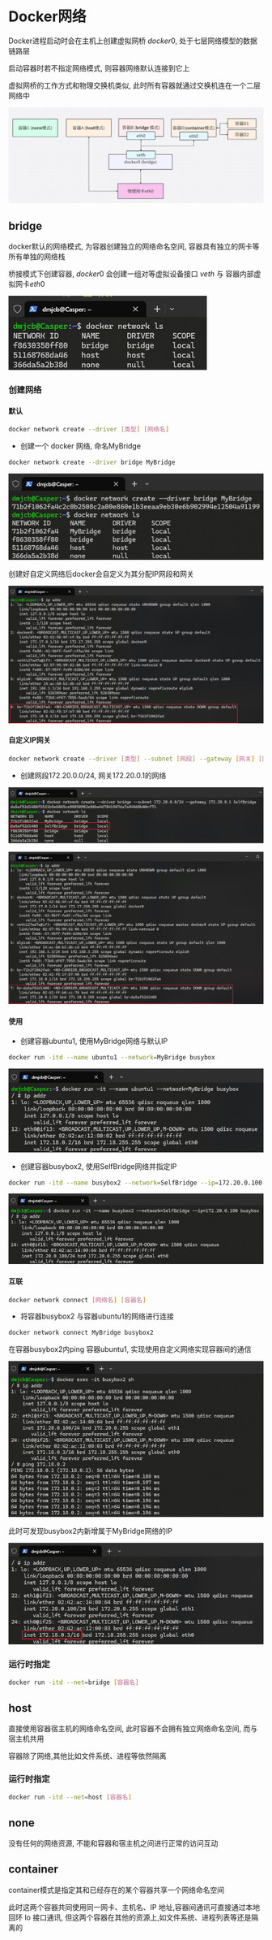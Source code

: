 <!--
 * @Author       : dmjcb@outlook.com
 * @Date         : 2021-10-06 13:11:32
 * @LastEditors  : dmjcb@outlook.com
 * @LastEditTime : 2024-09-04 18:43:29
-->

# Docker网络

Docker进程启动时会在主机上创建虚拟网桥 $docker0$, 处于七层网络模型的数据链路层

启动容器时若不指定网络模式, 则容器网络默认连接到它上

虚拟网桥的工作方式和物理交换机类似, 此时所有容器就通过交换机连在一个二层网络中

![](https://raw.githubusercontent.com/dmjcb/SelfImgur/main/20240904_010600.jpg)

## bridge

docker默认的网络模式, 为容器创建独立的网络命名空间, 容器具有独立的网卡等所有单独的网络栈

桥接模式下创建容器, $docker0$ 会创建一组对等虚拟设备接口 $veth$ 与 容器内部虚拟网卡$eth0$

![](https://raw.githubusercontent.com/dmjcb/SelfImgur/main/2024_09_03_22_55_53.jpg)

### 创建网络

#### 默认

```sh
docker network create --driver [类型] [网络名]
```

- 创建一个 docker 网络, 命名MyBridge

```sh
docker network create --driver bridge MyBridge
```

![](https://raw.githubusercontent.com/dmjcb/SelfImgur/main/20240903_230708.jpg)

创建好自定义网络后docker会自定义为其分配IP网段和网关

![](https://raw.githubusercontent.com/dmjcb/SelfImgur/main/20240903_230918.jpg)

#### 自定义IP网关

```sh
docker network create --driver [类型] --subnet [网段] --gateway [网关] [网络名]
```

- 创建网段172.20.0.0/24, 网关172.20.0.1的网络

![](https://raw.githubusercontent.com/dmjcb/SelfImgur/main/20240903_231310.jpg)

![](https://raw.githubusercontent.com/dmjcb/SelfImgur/main/20240903_231643.jpg)


#### 使用

- 创建容器ubuntu1, 使用MyBridge网络与默认IP

```sh
docker run -itd --name ubuntu1 --network=MyBridge busybox
```

![](https://raw.githubusercontent.com/dmjcb/SelfImgur/main/20240903_233210.jpg)

- 创建容器busybox2, 使用SelfBridge网络并指定IP

```sh
docker run -itd --name busybox2 --network=SelfBridge --ip=172.20.0.100 busybox
```

![](https://raw.githubusercontent.com/dmjcb/SelfImgur/main/20240903_233717.jpg)


#### 互联

```sh
docker network connect [网络名] [容器名]
```

- 将容器busybox2 与容器ubuntu1的网络进行连接

```sh
docker network connect MyBridge busybox2
```

在容器busybox2内ping 容器ubuntu1, 实现使用自定义网络实现容器间的通信

![](https://raw.githubusercontent.com/dmjcb/SelfImgur/main/20240903_234705.jpg)

此时可发现busybox2内新增属于MyBridge网络的IP

![](https://raw.githubusercontent.com/dmjcb/SelfImgur/main/20240903_234917.jpg)

### 运行时指定

```sh
docker run -itd --net=bridge [容器名]
```

## host

直接使用容器宿主机的网络命名空间, 此时容器不会拥有独立网络命名空间, 而与宿主机共用

容器除了网络,其他比如文件系统、进程等依然隔离

### 运行时指定

```sh
docker run -itd --net=host [容器名]
``` 

## none

没有任何的网络资源, 不能和容器和宿主机之间进行正常的访问互动


## container

container模式是指定其和已经存在的某个容器共享一个网络命名空间

此时这两个容器共同使用同一网卡、主机名、IP 地址,容器间通讯可直接通过本地回环 lo 接口通讯, 但这两个容器在其他的资源上,如文件系统、进程列表等还是隔离的
